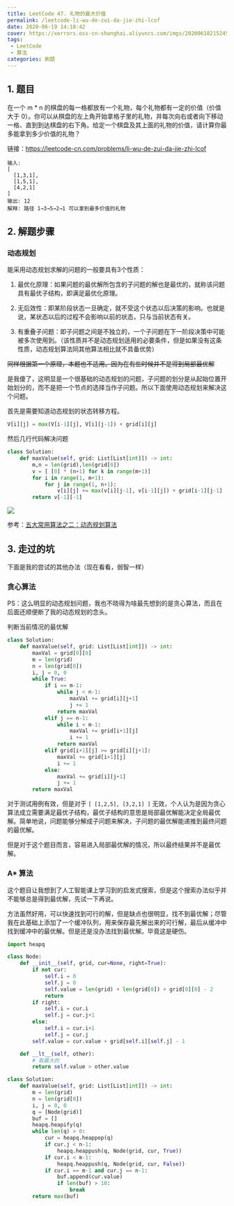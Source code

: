 ```yaml
---
title: LeetCode 47. 礼物的最大价值
permalink: /leetcode-li-wu-de-zui-da-jie-zhi-lcof
date: 2020-06-19 14:18:42
cover: https://xerrors.oss-cn-shanghai.aliyuncs.com/imgs/20200618215245.png
tags: 
 - LeetCode
 - 算法
categories: 刷题
---
```


## 1. 题目

在一个 m * n 的棋盘的每一格都放有一个礼物，每个礼物都有一定的价值（价值大于 0）。你可以从棋盘的左上角开始拿格子里的礼物，并每次向右或者向下移动一格、直到到达棋盘的右下角。给定一个棋盘及其上面的礼物的价值，请计算你最多能拿到多少价值的礼物？

链接：https://leetcode-cn.com/problems/li-wu-de-zui-da-jie-zhi-lcof

```
输入: 
[
  [1,3,1],
  [1,5,1],
  [4,2,1]
]
输出: 12
解释: 路径 1→3→5→2→1 可以拿到最多价值的礼物
```

<!-- more -->

## 2. 解题步骤

### 动态规划

能采用动态规划求解的问题的一般要具有3个性质：

1. 最优化原理：如果问题的最优解所包含的子问题的解也是最优的，就称该问题具有最优子结构，即满足最优化原理。

2. 无后效性：即某阶段状态一旦确定，就不受这个状态以后决策的影响。也就是说，某状态以后的过程不会影响以前的状态，只与当前状态有关。

3. 有重叠子问题：即子问题之间是不独立的，一个子问题在下一阶段决策中可能被多次使用到。（该性质并不是动态规划适用的必要条件，但是如果没有这条性质，动态规划算法同其他算法相比就不具备优势）

~~同样根据第一个原理，本题也不适用。因为在有些时候并不是得到局部最优解~~

是我傻了，这明显是一个很基础的动态规划的问题，子问题的划分是从起始位置开始划分的，而不是把一个节点的选择当作子问题。所以下面使用动态规划来解决这个问题。

首先是需要知道动态规划的状态转移方程。

```python
V[i][j] = max(V[i-1][j], V[i][j-1]) + grid[i][j]
```

然后几行代码解决问题

```python
class Solution:
    def maxValue(self, grid: List[List[int]]) -> int:
        m,n = len(grid),len(grid[0])
        v = [ [0] * (n+1) for k in range(m+1)]
        for i in range(1, m+1):
            for j in range(1, n+1):
                v[i][j] += max(v[i][j-1], v[i-1][j]) + grid[i-1][j-1]
        return v[-1][-1]
```

![](https://xerrors.oss-cn-shanghai.aliyuncs.com/imgs/20200619141810.png)

参考：[五大常用算法之二：动态规划算法](https://www.cnblogs.com/steven_oyj/archive/2010/05/22/1741374.html)

## 3. 走过的坑

下面是我的尝试的其他办法（现在看看，弱智一样）

###  贪心算法

PS：这么明显的动态规划问题，我也不晓得为啥最先想到的是贪心算法，而且在后面还顺便断了我的动态规划的念头。

判断当前情况的最优解

```python
class Solution:
    def maxValue(self, grid: List[List[int]]) -> int:
        maxVal = grid[0][0]
        m = len(grid)
        n = len(grid[0])
        i, j = 0, 0
        while True:
            if i == m-1:
                while j < n-1:
                    maxVal += grid[i][j+1]
                    j += 1
                return maxVal
            elif j == n-1:
                while i < m-1:
                    maxVal += grid[i+1][j]
                    i += 1
                return maxVal
            elif grid[i+1][j] >= grid[i][j+1]:
                maxVal += grid[i+1][j]
                i += 1
            else:
                maxVal += grid[i][j+1]
                j += 1
        return maxVal
```

对于测试用例有效，但是对于 `[ [1,2,5], [3,2,1] ]` 无效，个人认为是因为贪心算法成立需要满足最优子结构，最优子结构的意思是局部最优解能决定全局最优解。简单地说，问题能够分解成子问题来解决，子问题的最优解能递推到最终问题的最优解。

但是对于这个题目而言，容易进入局部最优解的情况，所以最终结果并不是最优解。

### A* 算法

这个题目让我想到了人工智能课上学习到的启发式搜索，但是这个搜索办法似乎并不能够总是得到最优解，先试一下再说。

方法虽然好用，可以快速找到可行的解，但是缺点也很明显，找不到最优解；尽管我在此基础上添加了一个缓冲队列，用来保存最先解出来的可行解，最后从缓冲中找到缓冲中的最优解。但是还是没办法找到最优解。毕竟这是硬伤。

```python
import heapq

class Node:
    def __init__(self, grid, cur=None, right=True):
        if not cur:
            self.i = 0
            self.j = 0
            self.value = len(grid) + len(grid[0]) + grid[0][0] - 2
            return
        if right:
            self.i = cur.i
            self.j = cur.j+1
        else:
            self.i = cur.i+1
            self.j = cur.j
        self.value = cur.value + grid[self.i][self.j] - 1

    def __lt__(self, other):
        # 取最大的
        return self.value > other.value

class Solution:
    def maxValue(self, grid: List[List[int]]) -> int:
        m = len(grid)
        n = len(grid[0])
        i, j = 0, 0
        q = [Node(grid)]
        buf = []
        heapq.heapify(q)
        while len(q) > 0:
            cur = heapq.heappop(q)
            if cur.j < n-1:
                heapq.heappush(q, Node(grid, cur, True))
            if cur.i < m-1:
                heapq.heappush(q, Node(grid, cur, False))
            if cur.i == m-1 and cur.j == n-1:
                buf.append(cur.value)
                if len(buf) > 10:
                    break
        return max(buf)
```